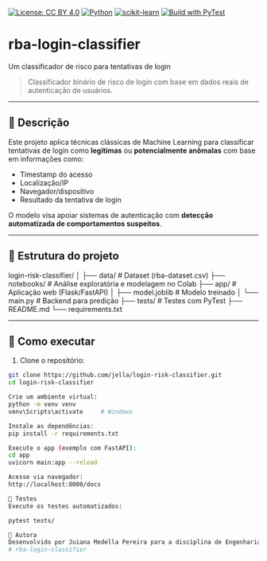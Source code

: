 [![License: CC BY 4.0](https://img.shields.io/badge/License-CC%20BY%204.0-lightgrey.svg)](https://creativecommons.org/licenses/by/4.0/)
[![Python](https://img.shields.io/badge/Python-3.10%2B-blue)](https://www.python.org/)
[![scikit-learn](https://img.shields.io/badge/ML-scikit--learn-yellowgreen)](https://scikit-learn.org/)
[![Build with PyTest](https://img.shields.io/badge/tested%20with-PyTest-blue)](https://docs.pytest.org/)


# rba-login-classifier

Um classificador de risco para tentativas de login

> Classificador binário de risco de login com base em dados reais de autenticação de usuários.

---

## 📌 Descrição

Este projeto aplica técnicas clássicas de Machine Learning para classificar tentativas de login como **legítimas** ou **potencialmente anômalas** com base em informações como:

- Timestamp do acesso  
- Localização/IP  
- Navegador/dispositivo  
- Resultado da tentativa de login  

O modelo visa apoiar sistemas de autenticação com **detecção automatizada de comportamentos suspeitos**.

---

## 📁 Estrutura do projeto

login-risk-classifier/
│
├── data/ # Dataset (rba-dataset.csv)
├── notebooks/ # Análise exploratória e modelagem no Colab
├── app/ # Aplicação web (Flask/FastAPI)
│ ├── model.joblib # Modelo treinado
│ └── main.py # Backend para predição
├── tests/ # Testes com PyTest
├── README.md
└── requirements.txt

---

## 🚀 Como executar

1. Clone o repositório:

```bash
git clone https://github.com/jella/login-risk-classifier.git
cd login-risk-classifier

Crie um ambiente virtual:
python -m venv venv
venv\Scripts\activate     # Windows

Instale as dependências:
pip install -r requirements.txt

Execute o app (exemplo com FastAPI):
cd app
uvicorn main:app --reload

Acesse via navegador:
http://localhost:8000/docs

🧪 Testes
Execute os testes automatizados:

pytest tests/

👤 Autora
Desenvolvido por Juiana Medella Pereira para a disciplina de Engenharia de Sistemas de Software Inteligentes - Pos-Graduação PUC-RIO
#   r b a - l o g i n - c l a s s i f i e r  
 